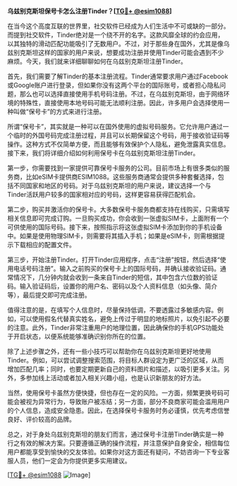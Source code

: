 **乌兹别克斯坦保号卡怎么注册Tinder？[[TG💪+ @esim1088](https://t.me/s/esim1088)]**

在当今这个高度互联的世界里，社交软件已经成为人们生活中不可或缺的一部分。而提到社交软件，Tinder绝对是一个绕不开的名字。这款风靡全球的约会应用，以其独特的滑动匹配功能吸引了无数用户。不过，对于那些身在国外，尤其是像乌兹别克斯坦这样的国家的用户来说，想要成功注册并使用Tinder可能会遇到不少麻烦。今天，我们就来详细聊聊如何在乌兹别克斯坦注册Tinder。

首先，我们需要了解Tinder的基本注册流程。Tinder通常要求用户通过Facebook或Google账户进行登录，但如果你没有这两个平台的国际账号，或者担心隐私问题，那么也可以选择直接使用手机号码注册。不过，在乌兹别克斯坦，由于网络环境的特殊性，直接使用本地号码可能无法顺利注册。因此，许多用户会选择使用一种叫做“保号卡”的方式来进行注册。

所谓“保号卡”，其实就是一种可以在国外使用的虚拟号码服务。它允许用户通过一个临时的外国号码完成注册过程，并且可以长期保留这个号码，用于接收验证码等操作。这种方式不仅简单方便，而且能够有效保护个人隐私，避免泄露真实信息。接下来，我们将详细介绍如何利用保号卡在乌兹别克斯坦注册Tinder。

第一步，你需要找到一家提供可靠保号卡服务的公司。目前市场上有很多类似的服务商，比如eSIM卡提供商ESIM1088。这些服务商通常会提供多种套餐选择，包括不同国家和地区的号码。对于乌兹别克斯坦的用户来说，建议选择一个与Tinder活跃用户较多的国家相对应的号码，这样更容易获得匹配机会。

第二步，购买并激活你的保号卡。大多数保号卡服务商都支持在线购买，只需填写相关信息即可完成订购。一旦购买成功，你会收到一张虚拟SIM卡，上面附有一个可供使用的国际号码。接下来，按照指示将这张虚拟SIM卡添加到你的手机设备中。如果是使用物理SIM卡，则需要将其插入手机；如果是eSIM卡，则需根据提示下载相应的配置文件。

第三步，开始注册Tinder。打开Tinder应用程序，点击“注册”按钮，然后选择“使用电话号码注册”。输入之前购买的保号卡上的国际号码，并确认接收验证码。通常情况下，几分钟内就会收到一条来自Tinder的短信，其中包含六位数的验证码。输入验证码后，设置你的用户名、密码以及个人资料信息（如头像、简介等），最后提交即可完成注册。

值得注意的是，在填写个人信息时，尽量保持低调，不要透露过多敏感内容。例如，可以使用假名代替真实姓名，避免上传过于明显的地标照片，以免引起不必要的注意。此外，Tinder非常注重用户的地理位置，因此确保你的手机GPS功能处于开启状态，以便系统能够准确识别你所在的位置。

除了上述步骤之外，还有一些小技巧可以帮助你在乌兹别克斯坦更好地使用Tinder。例如，可以尝试调整搜索范围，将目标人群设定为更广泛的区域，从而增加匹配几率；同时，也要定期更新自己的资料图片和描述，以吸引更多关注。另外，多参加线上活动或者加入相关兴趣小组，也是认识新朋友的好方法。

当然，使用保号卡虽然方便快捷，但也存在一定的风险。一方面，频繁更换号码可能会被视为异常行为，导致账户被冻结；另一方面，部分不良商家可能会滥用用户的个人信息，造成安全隐患。因此，在选择保号卡服务时务必谨慎，优先考虑信誉良好、评价较高的品牌。

总之，对于身处乌兹别克斯坦的朋友们而言，通过保号卡注册Tinder确实是一种行之有效的解决方案。只要遵循正确的操作流程，并注意保护自身安全，相信每位用户都能享受到愉快的交友体验。如果你对这方面还有疑问，不妨咨询一下专业客服人员，他们一定会为你提供更多实用建议。

[[TG💪+ @esim1088](https://t.me/s/esim1088) ![Image](https://i.postimg.cc/4NQfJmqS/Snipaste-2025-05-13-00-14-12.png)]
